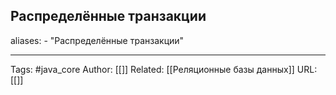 ## Распределённые транзакции
aliases: 
	- "Распределённые транзакции"



---
Tags: #java_core
Author: [[]]
Related: [[Реляционные базы данных]]
URL: [[]]